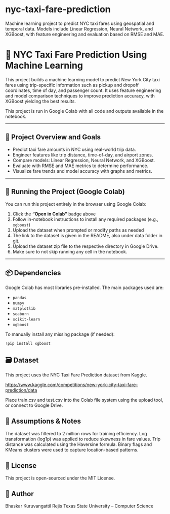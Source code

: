 # nyc-taxi-fare-prediction
Machine learning project to predict NYC taxi fares using geospatial and temporal data. Models include Linear Regression, Neural Network, and XGBoost, with feature engineering and evaluation based on RMSE and MAE.

# 🗽 NYC Taxi Fare Prediction Using Machine Learning

This project builds a machine learning model to predict New York City taxi fares using trip-specific information such as pickup and dropoff coordinates, time of day, and passenger count. It uses feature engineering and model comparison techniques to improve prediction accuracy, with XGBoost yielding the best results.

This project is run in Google Colab with all code and outputs available in the notebook.

---

## 📌 Project Overview and Goals

- Predict taxi fare amounts in NYC using real-world trip data.
- Engineer features like trip distance, time-of-day, and airport zones.
- Compare models: Linear Regression, Neural Network, and XGBoost.
- Evaluate with RMSE and MAE metrics to determine performance.
- Visualize fare trends and model accuracy with graphs and metrics.

---

## 🚀 Running the Project (Google Colab)

You can run this project entirely in the browser using Google Colab:

1. Click the **“Open in Colab”** badge above  
2. Follow in-notebook instructions to install any required packages (e.g., `xgboost`)  
3. Upload the dataset when prompted or modify paths as needed
4. The link to the dataset is given in the README, also under data folder in git.
5. Upload the dataset zip file to the respective directory in Google Drive.
6. Make sure to not skip running any cell in the notebook.

---

## 📦 Dependencies

Google Colab has most libraries pre-installed. The main packages used are:

- `pandas`
- `numpy`
- `matplotlib`
- `seaborn`
- `scikit-learn`
- `xgboost`

To manually install any missing package (if needed):
```python
!pip install xgboost
```

## 🗃️ Dataset

This project uses the NYC Taxi Fare Prediction dataset from Kaggle.

https://www.kaggle.com/competitions/new-york-city-taxi-fare-prediction/data

Place train.csv and test.csv into the Colab file system using the upload tool, or connect to Google Drive.

## 🧠 Assumptions & Notes
The dataset was filtered to 2 million rows for training efficiency.
Log transformation (log1p) was applied to reduce skewness in fare values.
Trip distance was calculated using the Haversine formula.
Binary flags and KMeans clusters were used to capture location-based patterns.

## 📄 License

This project is open-sourced under the MIT License.

## 👤 Author

Bhaskar Kuruvangattil Rejis
Texas State University – Computer Science
